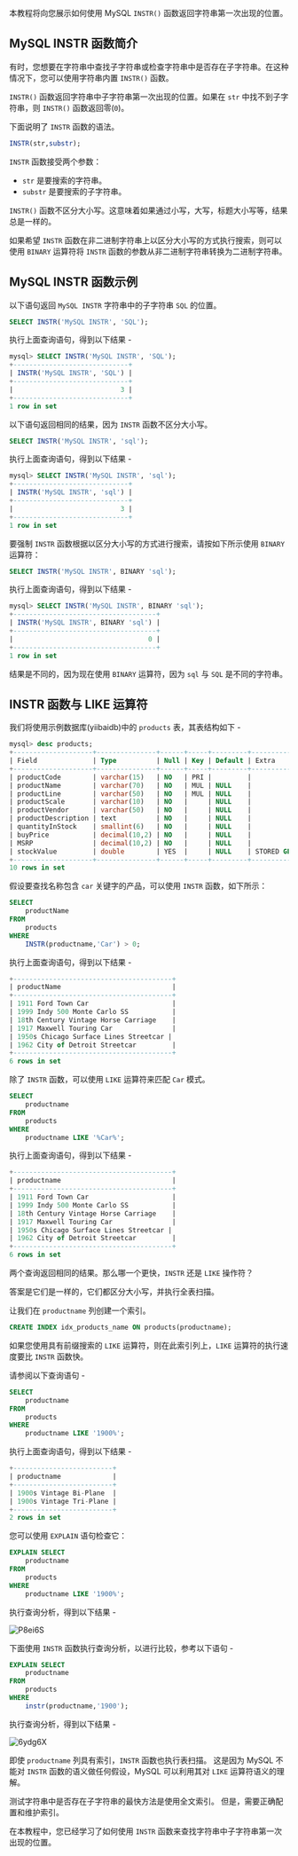 本教程将向您展示如何使用 MySQL `INSTR()` 函数返回字符串第一次出现的位置。

## MySQL INSTR 函数简介

有时，您想要在字符串中查找子字符串或检查字符串中是否存在子字符串。在这种情况下，您可以使用字符串内置 `INSTR()` 函数。

`INSTR()` 函数返回字符串中子字符串第一次出现的位置。如果在 `str` 中找不到子字符串，则 `INSTR()` 函数返回零(`0`)。

下面说明了 `INSTR` 函数的语法。

```sql
INSTR(str,substr);
```

`INSTR` 函数接受两个参数：

* `str` 是要搜索的字符串。
* `substr` 是要搜索的子字符串。

`INSTR()` 函数不区分大小写。这意味着如果通过小写，大写，标题大小写等，结果总是一样的。

如果希望 `INSTR` 函数在非二进制字符串上以区分大小写的方式执行搜索，则可以使用 `BINARY` 运算符将 `INSTR` 函数的参数从非二进制字符串转换为二进制字符串。

## MySQL INSTR 函数示例

以下语句返回 `MySQL INSTR` 字符串中的子字符串 `SQL` 的位置。

```sql
SELECT INSTR('MySQL INSTR', 'SQL');
```

执行上面查询语句，得到以下结果 - 

```sql
mysql> SELECT INSTR('MySQL INSTR', 'SQL');
+-----------------------------+
| INSTR('MySQL INSTR', 'SQL') |
+-----------------------------+
|                           3 |
+-----------------------------+
1 row in set
```

以下语句返回相同的结果，因为 `INSTR` 函数不区分大小写。

```sql
SELECT INSTR('MySQL INSTR', 'sql');
```

执行上面查询语句，得到以下结果 - 

```sql
mysql> SELECT INSTR('MySQL INSTR', 'sql');
+-----------------------------+
| INSTR('MySQL INSTR', 'sql') |
+-----------------------------+
|                           3 |
+-----------------------------+
1 row in set
```

要强制 `INSTR` 函数根据以区分大小写的方式进行搜索，请按如下所示使用 `BINARY` 运算符：

```sql
SELECT INSTR('MySQL INSTR', BINARY 'sql');
```

执行上面查询语句，得到以下结果 - 

```sql
mysql> SELECT INSTR('MySQL INSTR', BINARY 'sql');
+------------------------------------+
| INSTR('MySQL INSTR', BINARY 'sql') |
+------------------------------------+
|                                  0 |
+------------------------------------+
1 row in set
```

结果是不同的，因为现在使用 `BINARY` 运算符，因为 `sql` 与 `SQL` 是不同的字符串。

## INSTR 函数与 LIKE 运算符

我们将使用示例数据库(yiibaidb)中的 `products` 表，其表结构如下 - 

```sql
mysql> desc products;
+--------------------+---------------+------+-----+---------+------------------+
| Field              | Type          | Null | Key | Default | Extra            |
+--------------------+---------------+------+-----+---------+------------------+
| productCode        | varchar(15)   | NO   | PRI |         |                  |
| productName        | varchar(70)   | NO   | MUL | NULL    |                  |
| productLine        | varchar(50)   | NO   | MUL | NULL    |                  |
| productScale       | varchar(10)   | NO   |     | NULL    |                  |
| productVendor      | varchar(50)   | NO   |     | NULL    |                  |
| productDescription | text          | NO   |     | NULL    |                  |
| quantityInStock    | smallint(6)   | NO   |     | NULL    |                  |
| buyPrice           | decimal(10,2) | NO   |     | NULL    |                  |
| MSRP               | decimal(10,2) | NO   |     | NULL    |                  |
| stockValue         | double        | YES  |     | NULL    | STORED GENERATED |
+--------------------+---------------+------+-----+---------+------------------+
10 rows in set
```


假设要查找名称包含 `car` 关键字的产品，可以使用 `INSTR` 函数，如下所示：

```sql
SELECT 
    productName
FROM
    products
WHERE
    INSTR(productname,'Car') > 0;
```

执行上面查询语句，得到以下结果 - 

```sql
+----------------------------------------+
| productName                            |
+----------------------------------------+
| 1911 Ford Town Car                     |
| 1999 Indy 500 Monte Carlo SS           |
| 18th Century Vintage Horse Carriage    |
| 1917 Maxwell Touring Car               |
| 1950s Chicago Surface Lines Streetcar |
| 1962 City of Detroit Streetcar         |
+----------------------------------------+
6 rows in set
```

除了 `INSTR` 函数，可以使用 `LIKE` 运算符来匹配 `Car` 模式。

```sql
SELECT 
    productname
FROM
    products
WHERE
    productname LIKE '%Car%';
```

执行上面查询语句，得到以下结果 - 

```sql
+----------------------------------------+
| productname                            |
+----------------------------------------+
| 1911 Ford Town Car                     |
| 1999 Indy 500 Monte Carlo SS           |
| 18th Century Vintage Horse Carriage    |
| 1917 Maxwell Touring Car               |
| 1950s Chicago Surface Lines Streetcar |
| 1962 City of Detroit Streetcar         |
+----------------------------------------+
6 rows in set
```

两个查询返回相同的结果。那么哪一个更快，`INSTR` 还是 `LIKE` 操作符？

答案是它们是一样的，它们都区分大小写，并执行全表扫描。

让我们在 `productname` 列创建一个索引。

```sql
CREATE INDEX idx_products_name ON products(productname);
```

如果您使用具有前缀搜索的 `LIKE` 运算符，则在此索引列上，`LIKE` 运算符的执行速度要比 `INSTR` 函数快。

请参阅以下查询语句 - 

```sql
SELECT 
    productname
FROM
    products
WHERE
    productname LIKE '1900%';
```

执行上面查询语句，得到以下结果 - 

```sql
+-------------------------+
| productname             |
+-------------------------+
| 1900s Vintage Bi-Plane  |
| 1900s Vintage Tri-Plane |
+-------------------------+
2 rows in set
```

您可以使用 `EXPLAIN` 语句检查它：

```sql
EXPLAIN SELECT 
    productname
FROM
    products
WHERE
    productname LIKE '1900%';
```

执行查询分析，得到以下结果 - 

![P8ei6S](https://oss.images.shujudaka.com/uPic/P8ei6S.jpg)

下面使用 `INSTR` 函数执行查询分析，以进行比较，参考以下语句 - 

```sql
EXPLAIN SELECT 
    productname
FROM
    products
WHERE
    instr(productname,'1900');
```

执行查询分析，得到以下结果 - 

![6ydg6X](https://oss.images.shujudaka.com/uPic/6ydg6X.jpg)

即使 `productname` 列具有索引，`INSTR` 函数也执行表扫描。 这是因为 MySQL 不能对 `INSTR` 函数的语义做任何假设，MySQL 可以利用其对 `LIKE` 运算符语义的理解。

测试字符串中是否存在子字符串的最快方法是使用全文索引。 但是，需要正确配置和维护索引。

在本教程中，您已经学习了如何使用 `INSTR` 函数来查找字符串中子字符串第一次出现的位置。